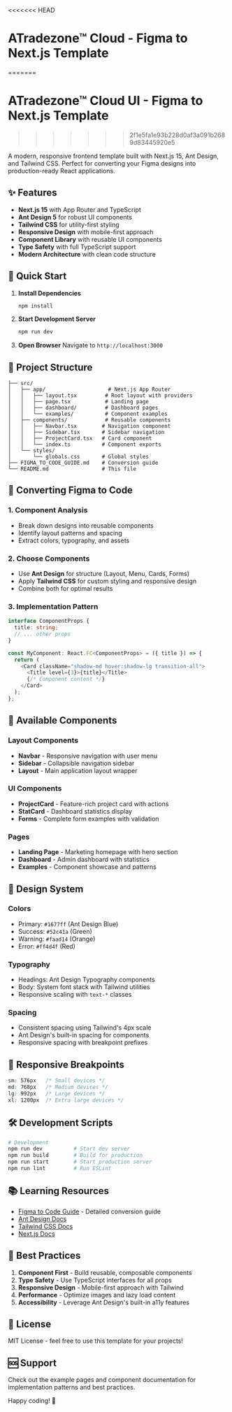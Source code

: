 <<<<<<< HEAD
# ATradezone™ Cloud - Figma to Next.js Template
=======
# ATradezone™ Cloud UI - Figma to Next.js Template
>>>>>>> 2f1e5fa1e93b228d0af3a091b2689d83445920e5

A modern, responsive frontend template built with Next.js 15, Ant Design, and Tailwind CSS. Perfect for converting your Figma designs into production-ready React applications.

## ✨ Features

- **Next.js 15** with App Router and TypeScript
- **Ant Design 5** for robust UI components
- **Tailwind CSS** for utility-first styling
- **Responsive Design** with mobile-first approach
- **Component Library** with reusable UI components
- **Type Safety** with full TypeScript support
- **Modern Architecture** with clean code structure

## 🚀 Quick Start

1. **Install Dependencies**
   ```bash
   npm install
   ```

2. **Start Development Server**
   ```bash
   npm run dev
   ```

3. **Open Browser**
   Navigate to `http://localhost:3000`

## 📁 Project Structure

```
├── src/
│   ├── app/                    # Next.js App Router
│   │   ├── layout.tsx         # Root layout with providers
│   │   ├── page.tsx           # Landing page
│   │   ├── dashboard/         # Dashboard pages
│   │   └── examples/          # Component examples
│   ├── components/            # Reusable components
│   │   ├── Navbar.tsx        # Navigation component
│   │   ├── Sidebar.tsx       # Sidebar navigation
│   │   ├── ProjectCard.tsx   # Card component
│   │   └── index.ts          # Component exports
│   └── styles/
│       └── globals.css       # Global styles
├── FIGMA_TO_CODE_GUIDE.md    # Conversion guide
└── README.md                 # This file
```

## 🎨 Converting Figma to Code

### 1. Component Analysis
- Break down designs into reusable components
- Identify layout patterns and spacing
- Extract colors, typography, and assets

### 2. Choose Components
- Use **Ant Design** for structure (Layout, Menu, Cards, Forms)
- Apply **Tailwind CSS** for custom styling and responsive design
- Combine both for optimal results

### 3. Implementation Pattern
```typescript
interface ComponentProps {
  title: string;
  // ... other props
}

const MyComponent: React.FC<ComponentProps> = ({ title }) => {
  return (
    <Card className="shadow-md hover:shadow-lg transition-all">
      <Title level={3}>{title}</Title>
      {/* Component content */}
    </Card>
  );
};
```

## 🧩 Available Components

### Layout Components
- **Navbar** - Responsive navigation with user menu
- **Sidebar** - Collapsible navigation sidebar
- **Layout** - Main application layout wrapper

### UI Components
- **ProjectCard** - Feature-rich project card with actions
- **StatCard** - Dashboard statistics display
- **Forms** - Complete form examples with validation

### Pages
- **Landing Page** - Marketing homepage with hero section
- **Dashboard** - Admin dashboard with statistics
- **Examples** - Component showcase and patterns

## 🎯 Design System

### Colors
- Primary: `#1677ff` (Ant Design Blue)
- Success: `#52c41a` (Green)
- Warning: `#faad14` (Orange)
- Error: `#ff4d4f` (Red)

### Typography
- Headings: Ant Design Typography components
- Body: System font stack with Tailwind utilities
- Responsive scaling with `text-*` classes

### Spacing
- Consistent spacing using Tailwind's 4px scale
- Ant Design's built-in spacing for components
- Responsive spacing with breakpoint prefixes

## 📱 Responsive Breakpoints

```css
sm: 576px   /* Small devices */
md: 768px   /* Medium devices */
lg: 992px   /* Large devices */
xl: 1200px  /* Extra large devices */
```

## 🛠 Development Scripts

```bash
# Development
npm run dev          # Start dev server
npm run build        # Build for production
npm run start        # Start production server
npm run lint         # Run ESLint
```

## 📚 Learning Resources

- [Figma to Code Guide](./FIGMA_TO_CODE_GUIDE.md) - Detailed conversion guide
- [Ant Design Docs](https://ant.design/components/overview/)
- [Tailwind CSS Docs](https://tailwindcss.com/docs)
- [Next.js Docs](https://nextjs.org/docs)

## 🤝 Best Practices

1. **Component First** - Build reusable, composable components
2. **Type Safety** - Use TypeScript interfaces for all props
3. **Responsive Design** - Mobile-first approach with Tailwind
4. **Performance** - Optimize images and lazy load content
5. **Accessibility** - Leverage Ant Design's built-in a11y features

## 📄 License

MIT License - feel free to use this template for your projects!

## 🆘 Support

Check out the example pages and component documentation for implementation patterns and best practices.

Happy coding! 🎉
